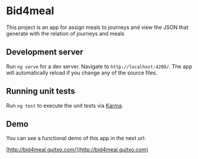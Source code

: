 # Bid4meal

This project is an app for assign meals to journeys and view the JSON that generate with the relation of journeys and meals

## Development server

Run `ng serve` for a dev server. Navigate to `http://localhost:4200/`. The app will automatically reload if you change any of the source files.

## Running unit tests

Run `ng test` to execute the unit tests via [Karma](https://karma-runner.github.io).

## Demo

You can see a functional demo of this app in the next url:

[http://bid4meal.guitxo.com/](http://bid4meal.guitxo.com)
